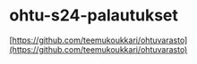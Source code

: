 # ohtu-s24-palautukset
[https://github.com/teemukoukkari/ohtuvarasto](https://github.com/teemukoukkari/ohtuvarasto)